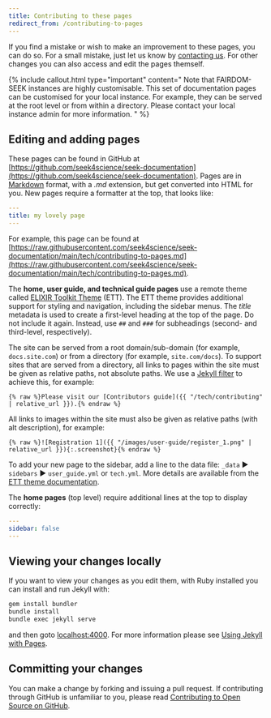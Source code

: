 ```yaml
---
title: Contributing to these pages
redirect_from: /contributing-to-pages
---
```



If you find a mistake or wish to make an improvement to these pages, you can do so. For a small mistake, just let us know by [contacting us](https://fair-dom.org/contact). For other changes you can also access and edit the pages themself.

{% include callout.html type="important" content="
Note that FAIRDOM-SEEK instances are highly customisable.
This set of documentation pages can be customised for your local instance.
For example, they can be served at the root level or from within a directory.
Please contact your local instance admin for more information.
" %}

## Editing and adding pages

These pages can be found in GitHub at [https://github.com/seek4science/seek-documentation](https://github.com/seek4science/seek-documentation). Pages are in [Markdown](https://help.github.com/articles/markdown-basics/) format, with a _.md_ extension, but get converted into HTML for you.
New pages require a formatter at the top, that looks like:
```yaml
---
title: my lovely page
---
```

For example, this page can be found at [https://raw.githubusercontent.com/seek4science/seek-documentation/main/tech/contributing-to-pages.md](https://raw.githubusercontent.com/seek4science/seek-documentation/main/tech/contributing-to-pages.md).

The **home, user guide, and technical guide pages** use a remote theme called [ELIXIR Toolkit Theme](https://elixir-belgium.github.io/elixir-toolkit-theme/) (ETT). The ETT theme provides additional support for styling and navigation, including the sidebar menus. The _title_ metadata is used to create a first-level heading at the top of the page. Do not include it again. Instead, use `##` and `###` for subheadings (second- and third-level, respectively).

The site can be served from a root domain/sub-domain (for example, `docs.site.com`) or from a directory (for example, `site.com/docs`). To support sites that are served from a directory, all links to pages within the site must be given as relative paths, not absolute paths. We use a [Jekyll filter](https://jekyllrb.com/docs/liquid/filters/) to achieve this, for example:
```
{% raw %}Please visit our [Contributors guide]({{ "/tech/contributing" | relative_url }}).{% endraw %}
```

All links to images within the site must also be given as relative paths (with alt description), for example:
```
{% raw %}![Registration 1]({{ "/images/user-guide/register_1.png" | relative_url }}){:.screenshot}{% endraw %}
```

To add your new page to the sidebar, add a line to the data file:
`_data` &#9658; `sidebars` &#9658; `user_guide.yml` or `tech.yml`.
More details are available from the [ETT theme documentation](https://elixir-belgium.github.io/elixir-toolkit-theme/navigation_structures).

The **home pages** (top level) require additional lines at the top to display correctly:
```yaml
---
sidebar: false
---
```
## Viewing your changes locally

If you want to view your changes as you edit them, with Ruby installed you can install and run Jekyll with:

```sh
gem install bundler
bundle install
bundle exec jekyll serve
```
and then goto [localhost:4000](http://localhost:4000). For more information please see [Using Jekyll with Pages](https://help.github.com/articles/using-jekyll-with-pages/).

## Committing your changes

You can make a change by forking and issuing a pull request. If contributing through GitHub is unfamiliar to you, please read [Contributing to Open Source on GitHub](https://guides.github.com/activities/contributing-to-open-source/).
